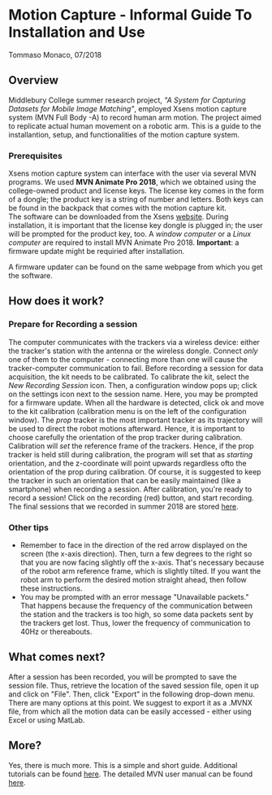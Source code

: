 # Motion Capture - Informal Guide To Installation and Use

Tommaso Monaco, 07/2018

## Overview

Middlebury College summer research project, *"A System for Capturing Datasets for Mobile Image Matching"*, employed Xsens motion capture system (MVN Full Body -A) to record human arm motion. The project aimed to replicate actual human movement on a robotic arm. This is a guide to the installantion, setup, and functionalities of the motion capture system.

### Prerequisites

Xsens motion capture system can interface with the user via several MVN programs. We used **MVN Animate Pro 2018**, which we obtained using the college-owned product and license keys. The license key comes in the form of a dongle; the product key is a string of number and letters. Both keys can be found in the backpack that comes with the motion capture kit.  
The software can be downloaded from the Xsens [website](https://www.xsens.com/software/mvn-animate/). During installation, it is important that the license key dongle is plugged in; the user will be prompted for the product key, too. A *window computer* or a *Linux computer* are required to install MVN Animate Pro 2018. **Important**: a firmware update might be requiried after installation.



A firmware updater can be found on the same webpage from which you get the software.

## How does it work?

### Prepare for Recording a session


The computer communicates with the trackers via a wireless device: either the tracker's station with the antenna or the wireless dongle. Connect *only* one of them to the computer - connecting more than one will cause the tracker-computer communication to fail. 
Before recording a session for data acquisition, the kit needs to be calibrated. To calibrate the kit, select the *New Recording Session* icon. Then, a configuration window pops up; click on the settings icon next to the session name. Here, you may be prompted for a firmware update. 
When all the hardware is detected, click ok and move to the kit calibration (calibration menu is on the left of the configuration window). The *prop* tracker is the most important tracker as its trajectory will be used to direct the robot motions afterward. Hence, it is important to choose carefully the orientation of the prop tracker during calibration. Calibration will *set* the reference frame of the trackers. Hence, if the prop tracker is held still during calibration, the program will set that as *starting* orientation, and the z-coordinate will point upwards regardless ofto the orientation of the prop during calibration. Of course, it is suggested to keep the tracker in such an orientation that can be easily maintained (like a smartphone) when recording a session.
After calibration, you're ready to record a session! Click on the recording (red) button, and start recording. The final sessions that we recorded in summer 2018 are stored [here](http://www.cs.middlebury.edu/~tmonaco/summer2018/miscellany/MotionCapture/). 

### Other tips

* Remember to face in the direction of the red arrow displayed on the screen (the x-axis direction). Then, turn a few degrees to the right so that you are now facing slightly off the x-axis. That's necessary because of the robot arm reference frame, which is slightly tilted. If you want the robot arm to perform the desired motion straight ahead, then follow these instructions.
* You may be prompted with an error message "Unavailable packets." That happens because the frequency of the communication between the station and the trackers is too high, so some data packets sent by the trackers get lost. Thus, lower the frequency of communication to 40Hz or thereabouts.

## What comes next?

After a session has been recorded, you will be prompted to save the session file. Thus, retrieve the location of the saved session file, open it up and click on "File". Then, click "Export" in the following drop-down menu. There are many options at this point. We suggest to export it as a .MVNX file, from which all the motion data can be easily accessed - either using Excel or using MatLab. 

## More?

Yes, there is much more. This is a simple and short guide. Additional tutorials can be found [here](https://tutorial.xsens.com/). The detailed MVN user manual can be found [here](https://xsens.com/download/usermanual/3DBM/MVN_User_Manual.pdf).


